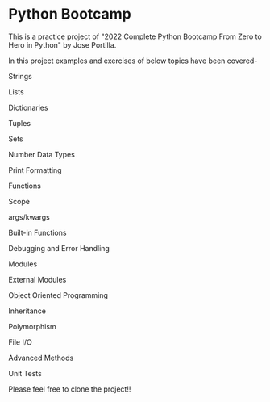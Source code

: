
# Python Bootcamp

This is a practice project of "2022 Complete Python Bootcamp From Zero to Hero in Python" by Jose Portilla.

In this project examples and exercises of below topics have been covered-

Strings

Lists 

Dictionaries

Tuples

Sets

Number Data Types

Print Formatting

Functions

Scope

args/kwargs

Built-in Functions

Debugging and Error Handling

Modules

External Modules

Object Oriented Programming

Inheritance

Polymorphism

File I/O

Advanced Methods

Unit Tests

Please feel free to clone the project!!


